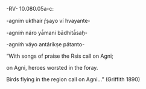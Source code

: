       

-RV- 10.080.05a-c:

  

-agním ukthaír ŕ̥ṣayo ví hvayante- 

-agníṁ náro yā́mani bādhitā́saḥ- 

-agníṁ váyo antárikṣe pátanto- 

  

“With songs of praise the Rsis call on Agni;

on Agni, heroes worsted in the foray.

Birds flying in the region call on Agni…” (Griffith 1890)